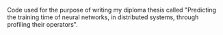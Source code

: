 Code used for the purpose of writing my diploma thesis called "Predicting the training time of neural networks, in distributed systems, through profiling their operators".

